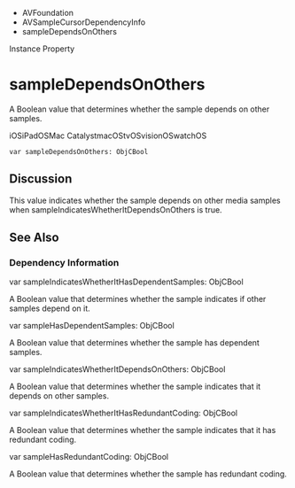 

- AVFoundation
- AVSampleCursorDependencyInfo
-  sampleDependsOnOthers 

Instance Property

# sampleDependsOnOthers

A Boolean value that determines whether the sample depends on other samples.

iOSiPadOSMac CatalystmacOStvOSvisionOSwatchOS

``` source
var sampleDependsOnOthers: ObjCBool
```

## Discussion

This value indicates whether the sample depends on other media samples when sampleIndicatesWhetherItDependsOnOthers is true.

## See Also

### Dependency Information

var sampleIndicatesWhetherItHasDependentSamples: ObjCBool

A Boolean value that determines whether the sample indicates if other samples depend on it.

var sampleHasDependentSamples: ObjCBool

A Boolean value that determines whether the sample has dependent samples.

var sampleIndicatesWhetherItDependsOnOthers: ObjCBool

A Boolean value that determines whether the sample indicates that it depends on other samples.

var sampleIndicatesWhetherItHasRedundantCoding: ObjCBool

A Boolean value that determines whether the sample indicates that it has redundant coding.

var sampleHasRedundantCoding: ObjCBool

A Boolean value that determines whether the sample has redundant coding.

